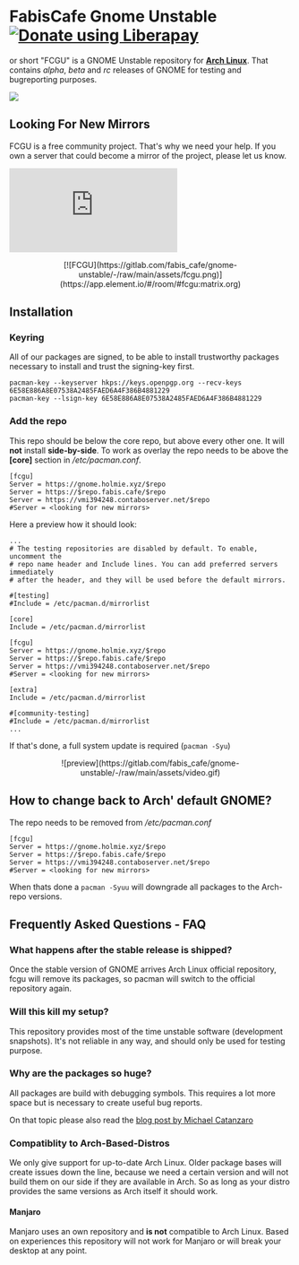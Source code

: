 # FabisCafe Gnome Unstable <a href="https://liberapay.com/Fabiscafe/donate"><img alt="Donate using Liberapay" src="https://liberapay.com/assets/widgets/donate.svg"></a>
or short "FCGU" is a GNOME Unstable repository for [**Arch Linux**](https://archlinux.org). That contains *alpha*, *beta* and *rc* releases of GNOME for testing and bugreporting purposes.

<img src="https://img.shields.io/liberapay/receives/Fabiscafe.svg?logo=liberapay">


## Looking For New Mirrors
FCGU is a free community project. That's why we need your help. If you own a server that could become a mirror of the project, please let us know.

[![Matrix](https://img.shields.io/matrix/fcgu:matrix.org?style=for-the-badge)](https://app.element.io/#/room/#fcgu:matrix.org)

<p align="center">
[![FCGU](https://gitlab.com/fabis_cafe/gnome-unstable/-/raw/main/assets/fcgu.png)](https://app.element.io/#/room/#fcgu:matrix.org)
</p>

## Installation
### Keyring
All of our packages are signed, to be able to install trustworthy packages necessary to install and trust the signing-key first.

```
pacman-key --keyserver hkps://keys.openpgp.org --recv-keys 6E58E886A8E07538A2485FAED6A4F386B4881229
pacman-key --lsign-key 6E58E886A8E07538A2485FAED6A4F386B4881229
```

### Add the repo
This repo should be below the core repo, but above every other one. It will **not** install **side-by-side**. To work as overlay the repo needs to be above the **[core]** section in */etc/pacman.conf*.

```
[fcgu]
Server = https://gnome.holmie.xyz/$repo
Server = https://$repo.fabis.cafe/$repo
Server = https://vmi394248.contaboserver.net/$repo
#Server = <looking for new mirrors>
```

Here a preview how it should look:

```
...
# The testing repositories are disabled by default. To enable, uncomment the
# repo name header and Include lines. You can add preferred servers immediately
# after the header, and they will be used before the default mirrors.

#[testing]
#Include = /etc/pacman.d/mirrorlist

[core]
Include = /etc/pacman.d/mirrorlist

[fcgu]
Server = https://gnome.holmie.xyz/$repo
Server = https://$repo.fabis.cafe/$repo
Server = https://vmi394248.contaboserver.net/$repo
#Server = <looking for new mirrors>

[extra]
Include = /etc/pacman.d/mirrorlist

#[community-testing]
#Include = /etc/pacman.d/mirrorlist
...
```

If that's done, a full system update is required (`pacman -Syu`)
<p align="center">
![preview](https://gitlab.com/fabis_cafe/gnome-unstable/-/raw/main/assets/video.gif)
</p>

## How to change back to Arch' default GNOME?
The repo needs to be removed from */etc/pacman.conf*

```
[fcgu]
Server = https://gnome.holmie.xyz/$repo
Server = https://$repo.fabis.cafe/$repo
Server = https://vmi394248.contaboserver.net/$repo
#Server = <looking for new mirrors>
```
When thats done a `pacman -Syuu` will downgrade all packages to the Arch-repo versions.

## Frequently Asked Questions - FAQ
### What happens after the stable release is shipped?
Once the stable version of GNOME arrives Arch Linux official repository, fcgu will remove its packages, so pacman will switch to the official repository again.

### Will this kill my setup?
This repository provides most of the time unstable software (development snapshots). It's not reliable in any way, and should only be used for testing purpose.

### Why are the packages so huge?
All packages are build with debugging symbols. This requires a lot more space but is necessary to create useful bug reports.

On that topic please also read the [blog post by Michael Catanzaro](https://blogs.gnome.org/mcatanzaro/2021/09/18/creating-quality-backtraces-for-crash-report)

### Compatiblity to Arch-Based-Distros
We only give support for up-to-date Arch Linux. Older package bases will create issues down the line, because we need a certain version and will not build them on our side if they are available in Arch. So as long as your distro provides the same versions as Arch itself it should work.

#### Manjaro
Manjaro uses an own repository and **is not** compatible to Arch Linux. Based on experiences this repository will not work for Manjaro or will break your desktop at any point.
